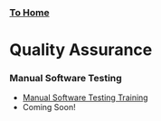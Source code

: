 ### [To Home](https://github.com/kokurate/learning-journey)

# Quality Assurance

### Manual Software Testing
- [Manual Software Testing Training](https://github.com/kokurate/learning-journey/blob/main/Quality%20Assurance/Manual%20Software%20Testing%20Training.md)
- Coming Soon!
